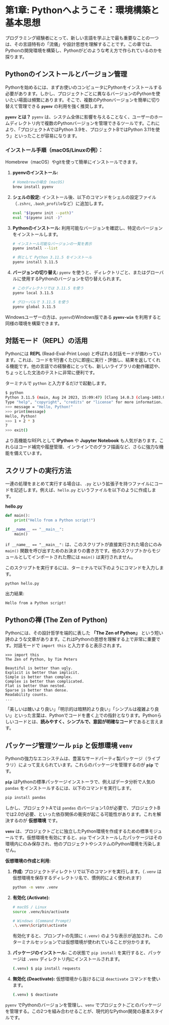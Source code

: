# 第1章: Pythonへようこそ：環境構築と基本思想

プログラミング経験者にとって、新しい言語を学ぶ上で最も重要なことの一つは、その言語特有の「流儀」や設計思想を理解することです。この章では、Pythonの開発環境を構築し、Pythonがどのような考え方で作られているのかを探ります。

## Pythonのインストールとバージョン管理

Pythonを始めるには、まずお使いのコンピュータにPythonをインストールする必要があります。しかし、プロジェクトごとに異なるバージョンのPythonを使いたい場面は頻繁にあります。そこで、複数のPythonバージョンを簡単に切り替えて管理できる **`pyenv`** の利用を強く推奨します。

**`pyenv` とは？**
`pyenv` は、システム全体に影響を与えることなく、ユーザーのホームディレクトリ内で複数のPythonバージョンを管理できるツールです。これにより、「プロジェクトAではPython 3.9を、プロジェクトBではPython 3.11を使う」といったことが容易になります。

### インストール手順（macOS/Linuxの例）：
Homebrew（macOS）やgitを使って簡単にインストールできます。

1.  **pyenvのインストール:**

    ```bash
    # Homebrewの場合 (macOS)
    brew install pyenv
    ```

2.  **シェルの設定:**
    インストール後、以下のコマンドをシェルの設定ファイル（`.zshrc`, `.bash_profile`など）に追加します。

    ```bash
    eval "$(pyenv init --path)"
    eval "$(pyenv init -)"
    ```

3.  **Pythonのインストール:**
    利用可能なバージョンを確認し、特定のバージョンをインストールします。

    ```bash
    # インストール可能なバージョンの一覧を表示
    pyenv install --list

    # 例として Python 3.11.5 をインストール
    pyenv install 3.11.5
    ```

4.  **バージョンの切り替え:**
    `pyenv` を使うと、ディレクトリごと、またはグローバルに使用するPythonのバージョンを切り替えられます。

    ```bash
    # このディレクトリでは 3.11.5 を使う
    pyenv local 3.11.5

    # グローバルで 3.11.5 を使う
    pyenv global 3.11.5
    ```

Windowsユーザーの方は、`pyenv`のWindows版である **`pyenv-win`** を利用すると同様の環境を構築できます。


## 対話モード（REPL）の活用

Pythonには **REPL** (Read-Eval-Print Loop) と呼ばれる対話モードが備わっています。これは、コードを1行書くたびに即座に実行・評価し、結果を返してくれる機能です。他の言語での経験者にとっても、新しいライブラリの動作確認や、ちょっとした文法のテストに非常に便利です。

ターミナルで `python` と入力するだけで起動します。

```bash
$ python
Python 3.11.5 (main, Aug 24 2023, 15:09:47) [Clang 14.0.3 (clang-1403.0.22.14.1)] on darwin
Type "help", "copyright", "credits" or "license" for more information.
>>> message = "Hello, Python!"
>>> print(message)
Hello, Python!
>>> 1 + 2 * 3
7
>>> exit()
```

より高機能なREPLとして **IPython** や **Jupyter Notebook** も人気があります。これらはコード補完や履歴管理、インラインでのグラフ描画など、さらに強力な機能を備えています。


## スクリプトの実行方法

一連の処理をまとめて実行する場合は、`.py` という拡張子を持つファイルにコードを記述します。例えば、`hello.py` というファイルを以下のように作成します。

**hello.py**

```python:hello.py
def main():
    print("Hello from a Python script!")

if __name__ == "__main__":
    main()
```

`if __name__ == "__main__":` は、このスクリプトが直接実行された場合にのみ `main()` 関数を呼び出すためのお決まりの書き方です。他のスクリプトからモジュールとしてインポートされた際には `main()` は実行されません。

このスクリプトを実行するには、ターミナルで以下のようにコマンドを入力します。

```bash
python hello.py
```

出力結果:

```
Hello from a Python script!
```


## Pythonの禅 (The Zen of Python)

Pythonには、その設計哲学を端的に表した **「The Zen of Python」** という短い詩のような文章があります。これはPythonの思想を理解する上で非常に重要です。対話モードで `import this` と入力すると表示されます。

```python-repl
>>> import this
The Zen of Python, by Tim Peters

Beautiful is better than ugly.
Explicit is better than implicit.
Simple is better than complex.
Complex is better than complicated.
Flat is better than nested.
Sparse is better than dense.
Readability counts.
...
```

「美しいは醜いより良い」「明示的は暗黙的より良い」「シンプルは複雑より良い」といった言葉は、Pythonでコードを書く上での指針となります。Pythonらしいコードとは、**読みやすく、シンプルで、意図が明確なコード**であると言えます。

## パッケージ管理ツール `pip` と仮想環境 `venv`

Pythonの強力なエコシステムは、豊富なサードパーティ製パッケージ（ライブラリ）によって支えられています。これらのパッケージを管理するのが **`pip`** です。

**`pip`** はPythonの標準パッケージインストーラで、例えばデータ分析で人気の `pandas` をインストールするには、以下のコマンドを実行します。

```bash
pip install pandas
```

しかし、プロジェクトAでは `pandas` のバージョン1.0が必要で、プロジェクトBでは2.0が必要、といった依存関係の衝突が起こる可能性があります。これを解決するのが **仮想環境** です。

**`venv`** は、プロジェクトごとに独立したPython環境を作成するための標準モジュールです。仮想環境を有効にすると、`pip` でインストールしたパッケージはその環境内にのみ保存され、他のプロジェクトやシステムのPython環境を汚染しません。

**仮想環境の作成と利用:**

1.  **作成:** プロジェクトディレクトリで以下のコマンドを実行します。（`.venv` は仮想環境を保存するディレクトリ名で、慣例的によく使われます）

    ```bash
    python -m venv .venv
    ```

2.  **有効化 (Activate):**

    ```bash
    # macOS / Linux
    source .venv/bin/activate

    # Windows (Command Prompt)
    .\.venv\Scripts\activate
    ```

    有効化すると、プロンプトの先頭に `(.venv)` のような表示が追加され、このターミナルセッションでは仮想環境が使われていることが分かります。

3.  **パッケージのインストール:**
    この状態で `pip install` を実行すると、パッケージは `.venv` ディレクトリ内にインストールされます。

    ```bash
    (.venv) $ pip install requests
    ```

4.  **無効化 (Deactivate):**
    仮想環境から抜けるには `deactivate` コマンドを使います。

    ```bash
    (.venv) $ deactivate
    ```

`pyenv` でPythonのバージョンを管理し、`venv` でプロジェクトごとのパッケージを管理する。この2つを組み合わせることが、現代的なPython開発の基本スタイルです。